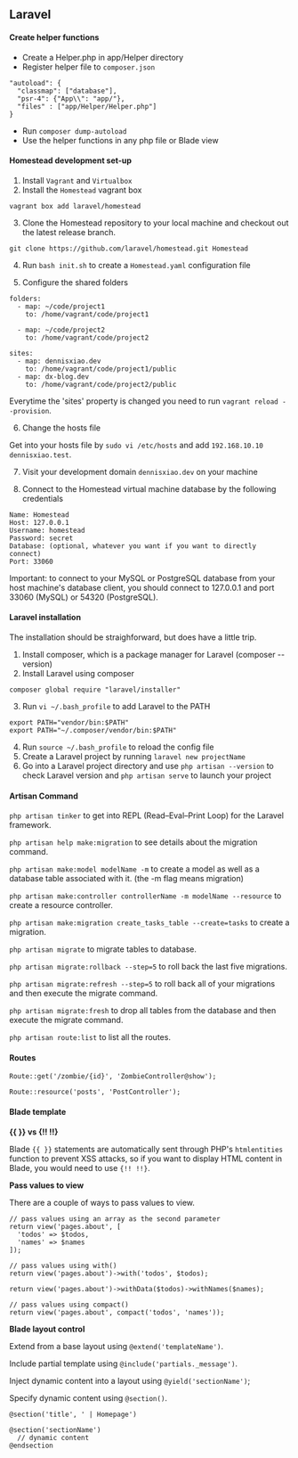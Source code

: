 ## Laravel

#### Create helper functions

- Create a Helper.php in app/Helper directory
- Register helper file to `composer.json`

```
"autoload": {
  "classmap": ["database"],
  "psr-4": {"App\\": "app/"},
  "files" : ["app/Helper/Helper.php"]
}
```

- Run `composer dump-autoload`
- Use the helper functions in any php file or Blade view

#### Homestead development set-up

1. Install `Vagrant` and `Virtualbox`
2. Install the `Homestead` vagrant box

```
vagrant box add laravel/homestead
```

3. Clone the Homestead repository to your local machine and checkout out the latest release branch.

```
git clone https://github.com/laravel/homestead.git Homestead
```

4. Run `bash init.sh` to create a `Homestead.yaml` configuration file

5. Configure the shared folders

```
folders:
  - map: ~/code/project1
    to: /home/vagrant/code/project1

  - map: ~/code/project2
    to: /home/vagrant/code/project2

sites:
  - map: dennisxiao.dev
    to: /home/vagrant/code/project1/public
  - map: dx-blog.dev
    to: /home/vagrant/code/project2/public
```

Everytime the 'sites' property is changed you need to run `vagrant reload --provision`.

6. Change the hosts file

Get into your hosts file by `sudo vi /etc/hosts` and add `192.168.10.10  dennisxiao.test`.

7. Visit your development domain `dennisxiao.dev` on your machine

8. Connect to the Homestead virtual machine database by the following credentials

```
Name: Homestead
Host: 127.0.0.1
Username: homestead
Password: secret
Database: (optional, whatever you want if you want to directly connect)
Port: 33060
```

Important: to connect to your MySQL or PostgreSQL database from your host machine's database client, you should connect to 127.0.0.1 and port 33060 (MySQL) or 54320 (PostgreSQL).

#### Laravel installation

The installation should be straighforward, but does have a little trip.

1. Install composer, which is a package manager for Laravel (composer --version)
2. Install Laravel using composer
```
composer global require "laravel/installer"
```
3. Run `vi ~/.bash_profile` to add Laravel to the PATH
```
export PATH="vendor/bin:$PATH"
export PATH="~/.composer/vendor/bin:$PATH"
```
4. Run `source ~/.bash_profile` to reload the config file
5. Create a Laravel project by running `laravel new projectName`
6. Go into a Laravel project directory and use `php artisan --version` to check Laravel version and `php artisan serve` to launch your project

#### Artisan Command

`php artisan tinker` to get into REPL (Read–Eval–Print Loop) for the Laravel framework.

`php artisan help make:migration` to see details about the migration command.

`php artisan make:model modelName -m` to create a model as well as a database table associated with it. (the -m flag means migration)

`php artisan make:controller controllerName -m modelName --resource` to create a resource controller.

`php artisan make:migration create_tasks_table --create=tasks` to create a migration.

`php artisan migrate` to migrate tables to database.

`php artisan migrate:rollback --step=5` to roll back the last five migrations.

`php artisan migrate:refresh --step=5` to roll back all of your migrations and then execute the migrate command.

`php artisan migrate:fresh` to drop all tables from the database and then execute the migrate command.

`php artisan route:list` to list all the routes.

#### Routes

```
Route::get('/zombie/{id}', 'ZombieController@show');

Route::resource('posts', 'PostController');
```

#### Blade template

__{{ }} vs {!! !!}__

Blade `{{ }}` statements are automatically sent through PHP's `htmlentities` function to prevent XSS attacks, so if you want to display HTML content in Blade, you would need to use `{!! !!}`.

__Pass values to view__

There are a couple of ways to pass values to view.

```
// pass values using an array as the second parameter
return view('pages.about', [
  'todos' => $todos,
  'names' => $names
]);

// pass values using with()
return view('pages.about')->with('todos', $todos);

return view('pages.about')->withData($todos)->withNames($names);

// pass values using compact()
return view('pages.about', compact('todos', 'names'));
```

__Blade layout control__

Extend from a base layout using `@extend('templateName')`.

Include partial template using `@include('partials._message')`.

Inject dynamic content into a layout using `@yield('sectionName')`;

Specify dynamic content using `@section()`.

```
@section('title', ' | Homepage')

@section('sectionName')
  // dynamic content
@endsection
```
